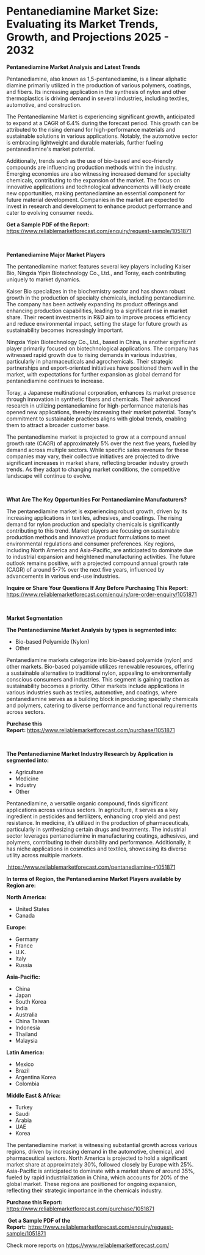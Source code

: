 <p><h1>Pentanediamine Market Size: Evaluating its Market Trends, Growth, and Projections 2025 - 2032</h1></p><p><strong>Pentanediamine Market Analysis and Latest Trends</strong></p>
<p><p>Pentanediamine, also known as 1,5-pentanediamine, is a linear aliphatic diamine primarily utilized in the production of various polymers, coatings, and fibers. Its increasing application in the synthesis of nylon and other thermoplastics is driving demand in several industries, including textiles, automotive, and construction.</p><p>The Pentanediamine Market is experiencing significant growth, anticipated to expand at a CAGR of 6.4% during the forecast period. This growth can be attributed to the rising demand for high-performance materials and sustainable solutions in various applications. Notably, the automotive sector is embracing lightweight and durable materials, further fueling pentanediamine's market potential. </p><p>Additionally, trends such as the use of bio-based and eco-friendly compounds are influencing production methods within the industry. Emerging economies are also witnessing increased demand for specialty chemicals, contributing to the expansion of the market. The focus on innovative applications and technological advancements will likely create new opportunities, making pentanediamine an essential component for future material development. Companies in the market are expected to invest in research and development to enhance product performance and cater to evolving consumer needs.</p></p>
<p><strong>Get a Sample PDF of the Report:&nbsp;</strong> <a href="https://www.reliablemarketforecast.com/enquiry/request-sample/1051871?utm_campaign=1900&utm_medium=2&utm_source=Github&utm_content=ia&utm_term=14012025&utm_id=pentanediamine">https://www.reliablemarketforecast.com/enquiry/request-sample/1051871</a></p>
<p>&nbsp;</p>
<p><strong>Pentanediamine Major Market Players</strong></p>
<p><p>The pentanediamine market features several key players including Kaiser Bio, Ningxia Yipin Biotechnology Co., Ltd., and Toray, each contributing uniquely to market dynamics. </p><p>Kaiser Bio specializes in the biochemistry sector and has shown robust growth in the production of specialty chemicals, including pentanediamine. The company has been actively expanding its product offerings and enhancing production capabilities, leading to a significant rise in market share. Their recent investments in R&D aim to improve process efficiency and reduce environmental impact, setting the stage for future growth as sustainability becomes increasingly important.</p><p>Ningxia Yipin Biotechnology Co., Ltd., based in China, is another significant player primarily focused on biotechnological applications. The company has witnessed rapid growth due to rising demands in various industries, particularly in pharmaceuticals and agrochemicals. Their strategic partnerships and export-oriented initiatives have positioned them well in the market, with expectations for further expansion as global demand for pentanediamine continues to increase.</p><p>Toray, a Japanese multinational corporation, enhances its market presence through innovation in synthetic fibers and chemicals. Their advanced research in utilizing pentanediamine for high-performance materials has opened new applications, thereby increasing their market potential. Toray's commitment to sustainable practices aligns with global trends, enabling them to attract a broader customer base.</p><p>The pentanediamine market is projected to grow at a compound annual growth rate (CAGR) of approximately 5% over the next five years, fueled by demand across multiple sectors. While specific sales revenues for these companies may vary, their collective initiatives are projected to drive significant increases in market share, reflecting broader industry growth trends. As they adapt to changing market conditions, the competitive landscape will continue to evolve.</p></p>
<p>&nbsp;</p>
<p><strong>What Are The Key Opportunities For Pentanediamine Manufacturers?</strong></p>
<p><p>The pentanediamine market is experiencing robust growth, driven by its increasing applications in textiles, adhesives, and coatings. The rising demand for nylon production and specialty chemicals is significantly contributing to this trend. Market players are focusing on sustainable production methods and innovative product formulations to meet environmental regulations and consumer preferences. Key regions, including North America and Asia-Pacific, are anticipated to dominate due to industrial expansion and heightened manufacturing activities. The future outlook remains positive, with a projected compound annual growth rate (CAGR) of around 5-7% over the next five years, influenced by advancements in various end-use industries.</p></p>
<p><strong>Inquire or Share Your Questions If Any Before Purchasing This Report:</strong> <a href="https://www.reliablemarketforecast.com/enquiry/pre-order-enquiry/1051871?utm_campaign=1900&utm_medium=2&utm_source=Github&utm_content=ia&utm_term=14012025&utm_id=pentanediamine">https://www.reliablemarketforecast.com/enquiry/pre-order-enquiry/1051871</a></p>
<p>&nbsp;</p>
<p><strong>Market Segmentation</strong></p>
<p><strong>The Pentanediamine Market Analysis by types is segmented into:</strong></p>
<p><ul><li>Bio-based Polyamide (Nylon)</li><li>Other</li></ul></p>
<p><p>Pentanediamine markets categorize into bio-based polyamide (nylon) and other markets. Bio-based polyamide utilizes renewable resources, offering a sustainable alternative to traditional nylon, appealing to environmentally conscious consumers and industries. This segment is gaining traction as sustainability becomes a priority. Other markets include applications in various industries such as textiles, automotive, and coatings, where pentanediamine serves as a building block in producing specialty chemicals and polymers, catering to diverse performance and functional requirements across sectors.</p></p>
<p><strong>Purchase this Report:&nbsp;</strong><a href="https://www.reliablemarketforecast.com/purchase/1051871?utm_campaign=1900&utm_medium=2&utm_source=Github&utm_content=ia&utm_term=14012025&utm_id=pentanediamine">https://www.reliablemarketforecast.com/purchase/1051871</a></p>
<p>&nbsp;</p>
<p><strong>The Pentanediamine Market Industry Research by Application is segmented into:</strong></p>
<p><ul><li>Agriculture</li><li>Medicine</li><li>Industry</li><li>Other</li></ul></p>
<p><p>Pentanediamine, a versatile organic compound, finds significant applications across various sectors. In agriculture, it serves as a key ingredient in pesticides and fertilizers, enhancing crop yield and pest resistance. In medicine, it’s utilized in the production of pharmaceuticals, particularly in synthesizing certain drugs and treatments. The industrial sector leverages pentanediamine in manufacturing coatings, adhesives, and polymers, contributing to their durability and performance. Additionally, it has niche applications in cosmetics and textiles, showcasing its diverse utility across multiple markets.</p></p>
<p><a href="https://www.reliablemarketforecast.com/pentanediamine-r1051871?utm_campaign=1900&utm_medium=2&utm_source=Github&utm_content=ia&utm_term=14012025&utm_id=pentanediamine">&nbsp;https://www.reliablemarketforecast.com/pentanediamine-r1051871</a></p>
<p><strong>In terms of Region, the Pentanediamine Market Players available by Region are:</strong></p>
<p>
    <p> <strong> North America: </strong>
        <ul>
            <li>United States</li>
            <li>Canada</li>
        </ul>
        </p> 
    <p> <strong> Europe: </strong>
        <ul>
            <li>Germany</li>
            <li>France</li>
            <li>U.K.</li>
            <li>Italy</li>
            <li>Russia</li>
        </ul>
        </p> 
    <p> <strong> Asia-Pacific: </strong>
        <ul>
            <li>China</li>
            <li>Japan</li>
            <li>South Korea</li>
            <li>India</li>
            <li>Australia</li>
            <li>China Taiwan</li>
            <li>Indonesia</li>
            <li>Thailand</li>
            <li>Malaysia</li>
        </ul>
        </p> 
    <p> <strong> Latin America: </strong>
        <ul>
            <li>Mexico</li>
            <li>Brazil</li>
            <li>Argentina Korea</li>
            <li>Colombia</li>
        </ul>
        </p> 
    <p> <strong> Middle East & Africa: </strong>
        <ul>
            <li>Turkey</li>
            <li>Saudi</li>
            <li>Arabia</li>
            <li>UAE</li>
            <li>Korea</li>
        </ul>
    </p>
    </p>
<p><p>The pentanediamine market is witnessing substantial growth across various regions, driven by increasing demand in the automotive, chemical, and pharmaceutical sectors. North America is projected to hold a significant market share at approximately 30%, followed closely by Europe with 25%. Asia-Pacific is anticipated to dominate with a market share of around 35%, fueled by rapid industrialization in China, which accounts for 20% of the global market. These regions are positioned for ongoing expansion, reflecting their strategic importance in the chemicals industry.</p></p>
<p><strong>Purchase this Report: </strong><a href="https://www.reliablemarketforecast.com/purchase/1051871?utm_campaign=1900&utm_medium=2&utm_source=Github&utm_content=ia&utm_term=14012025&utm_id=pentanediamine">https://www.reliablemarketforecast.com/purchase/1051871</a></p>
<p>&nbsp;<strong>Get a Sample PDF of the Report:&nbsp;&nbsp;</strong><a href="https://www.reliablemarketforecast.com/enquiry/request-sample/1051871?utm_campaign=1900&utm_medium=2&utm_source=Github&utm_content=ia&utm_term=14012025&utm_id=pentanediamine">https://www.reliablemarketforecast.com/enquiry/request-sample/1051871</a></p>
<p><strong></strong></p>
<p>Check more reports on <a href="https://www.reliablemarketforecast.com/?utm_campaign=1900&utm_medium=2&utm_source=Github&utm_content=ia&utm_term=14012025&utm_id=pentanediamine">https://www.reliablemarketforecast.com/</a></p>